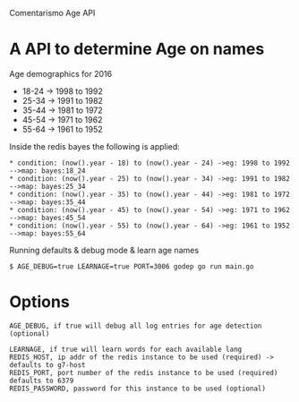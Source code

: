 Comentarismo Age API

# A API to determine Age on names

Age demographics for 2016

* 18-24  -> 1998 to 1992 
* 25-34  -> 1991 to 1982 
* 35-44  -> 1981 to 1972 
* 45-54  -> 1971 to 1962 
* 55-64  -> 1961 to 1952 


Inside the redis bayes the following is applied:

```
* condition: (now().year - 18) to (now().year - 24) ->eg: 1998 to 1992 -->map: bayes:18_24
* condition: (now().year - 25) to (now().year - 34) ->eg: 1991 to 1982 -->map: bayes:25_34
* condition: (now().year - 35) to (now().year - 44) ->eg: 1981 to 1972 -->map: bayes:35_44
* condition: (now().year - 45) to (now().year - 54) ->eg: 1971 to 1962 -->map: bayes:45_54
* condition: (now().year - 55) to (now().year - 64) ->eg: 1961 to 1952 -->map: bayes:55_64
```


Running defaults & debug mode & learn age names
```
$ AGE_DEBUG=true LEARNAGE=true PORT=3006 godep go run main.go
```

# Options
```
AGE_DEBUG, if true will debug all log entries for age detection (optional)

LEARNAGE, if true will learn words for each available lang
REDIS_HOST, ip addr of the redis instance to be used (required) -> defaults to g7-host
REDIS_PORT, port number of the redis instance to be used (required) defaults to 6379
REDIS_PASSWORD, password for this instance to be used (optional)
```

